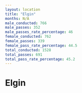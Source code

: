 ```yaml
---
layout: location
title: "Elgin"
months: N/A
male_conducted: 766
male_passes: 352
male_passes_rate_percentage: 46
female_conducted: 762
female_passes: 339
female_pass_rate_percentage: 44.5
total_conducted: 1528
total_passes: 691
total_pass_rate_percentage: 45.2
---
```


# Elgin
